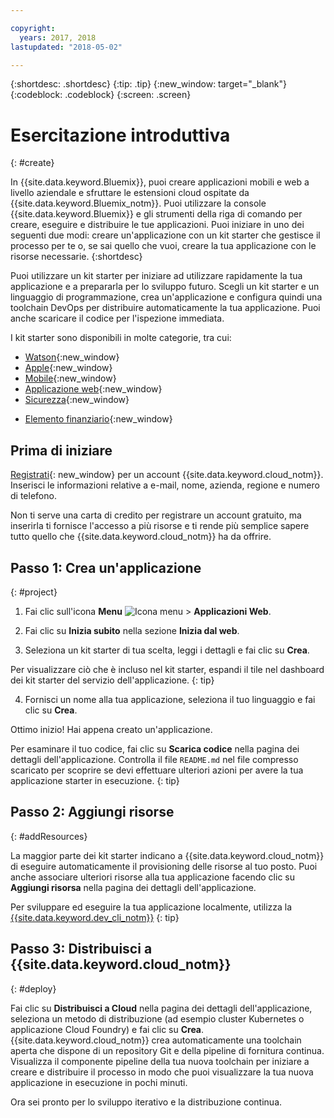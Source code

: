 ```yaml
---

copyright:
  years: 2017, 2018
lastupdated: "2018-05-02"

---
```


{:shortdesc: .shortdesc}
{:tip: .tip}
{:new_window: target="_blank"}
{:codeblock: .codeblock}
{:screen: .screen}

# Esercitazione introduttiva
{: #create}

In {{site.data.keyword.Bluemix}}, puoi creare applicazioni mobili e web a livello aziendale e sfruttare le estensioni cloud ospitate da {{site.data.keyword.Bluemix_notm}}. Puoi utilizzare la console {{site.data.keyword.Bluemix}} e gli strumenti della riga di comando per creare, eseguire e distribuire le tue applicazioni. Puoi iniziare in uno dei seguenti due modi: creare un'applicazione con un kit starter che gestisce il processo per te o, se sai quello che vuoi, creare la tua applicazione con le risorse necessarie.
{:shortdesc}

Puoi utilizzare un kit starter per iniziare ad utilizzare rapidamente la tua applicazione e a prepararla per lo sviluppo futuro. Scegli un kit starter e un linguaggio di programmazione, crea un'applicazione e configura quindi una toolchain DevOps per distribuire automaticamente la tua applicazione. Puoi anche scaricare il codice per l'ispezione immediata.

I kit starter sono disponibili in molte categorie, tra cui:

* [Watson](https://console.bluemix.net/developer/watson){:new_window}
* [Apple](https://console.bluemix.net/developer/appledevelopment){:new_window}
* [Mobile](https://console.bluemix.net/developer/mobile){:new_window}
* [Applicazione web](https://console.bluemix.net/developer/appservice){:new_window}
* [Sicurezza](https://console.bluemix.net/developer/security){:new_window}
<!--* [Watson Data Platform developer console](https://console.bluemix.net/developer/dataplatform)-->
* [Elemento finanziario](https://console.bluemix.net/developer/finance){:new_window}

## Prima di iniziare

[Registrati](https://console.bluemix.net){: new_window} per un account {{site.data.keyword.cloud_notm}}. Inserisci le informazioni relative a e-mail, nome, azienda, regione e numero di telefono.

Non ti serve una carta di credito per registrare un account gratuito, ma inserirla ti fornisce l'accesso a più risorse e ti rende più semplice sapere tutto quello che {{site.data.keyword.cloud_notm}} ha da offrire.

## Passo 1: Crea un'applicazione
{: #project}

1. Fai clic sull'icona **Menu** ![Icona menu](../icons/icon_hamburger.svg) > **Applicazioni Web**.

2. Fai clic su **Inizia subito** nella sezione **Inizia dal web**.

3. Seleziona un kit starter di tua scelta, leggi i dettagli e fai clic su **Crea**.

  Per visualizzare ciò che è incluso nel kit starter, espandi il tile nel dashboard dei kit starter del servizio dell'applicazione.
  {: tip}

4. Fornisci un nome alla tua applicazione, seleziona il tuo linguaggio e fai clic su **Crea**.

Ottimo inizio! Hai appena creato un'applicazione.

Per esaminare il tuo codice, fai clic su **Scarica codice** nella pagina dei dettagli dell'applicazione. Controlla il file `README.md` nel file compresso scaricato per scoprire se devi effettuare ulteriori azioni per avere la tua applicazione starter in esecuzione.
{: tip}

## Passo 2: Aggiungi risorse
{: #addResources}

La maggior parte dei kit starter indicano a {{site.data.keyword.cloud_notm}} di eseguire automaticamente il provisioning delle risorse al tuo posto. Puoi anche associare ulteriori risorse alla tua applicazione facendo clic su **Aggiungi risorsa** nella pagina dei dettagli dell'applicazione.

Per sviluppare ed eseguire la tua applicazione localmente, utilizza la [{{site.data.keyword.dev_cli_notm}}](../cli/idt/index.html)
{: tip}

## Passo 3: Distribuisci a {{site.data.keyword.cloud_notm}}
{: #deploy}

Fai clic su **Distribuisci a Cloud** nella pagina dei dettagli dell'applicazione, seleziona un metodo di distribuzione (ad esempio cluster Kubernetes o applicazione Cloud Foundry) e fai clic su **Crea**. {{site.data.keyword.cloud_notm}} crea automaticamente una toolchain aperta che dispone di un repository Git e della pipeline di fornitura continua. Visualizza il componente pipeline della tua nuova toolchain per iniziare a creare e distribuire il processo in modo che puoi visualizzare la tua nuova applicazione in esecuzione in pochi minuti.

Ora sei pronto per lo sviluppo iterativo e la distribuzione continua.
